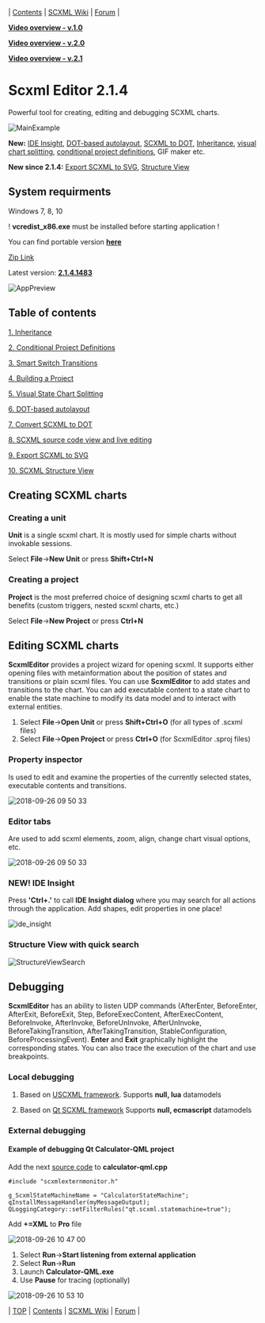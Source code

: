<a name="top-anchor"/>

| [Contents](#table-of-contents) | [SCXML Wiki](https://alexzhornyak.github.io/SCXML-tutorial/) | [Forum](https://github.com/alexzhornyak/ScxmlEditor-Tutorial/discussions) |

**[Video overview - v.1.0](https://youtu.be/tL-NICRwggY)**

**[Video overview - v.2.0](https://youtu.be/SryLDwxcCjA)**

**[Video overview - v.2.1](https://youtu.be/h2CXPBAK_XY)**

# Scxml Editor 2.1.4
Powerful tool for creating, editing and debugging SCXML charts.

![MainExample](Images/Inheritance_TV_example.gif)

**New:** [IDE Insight](#new-ide-insight), [DOT-based autolayout](Doc/DotBasedAutoLayout.md#dot-based-auto-layout), [SCXML to DOT](Doc/DotBasedAutoLayout.md#how-to-convert-scxml-to-dot), [Inheritance](Doc/Inheritance.md), [visual chart splitting](Doc/VisualStateChartSplitting.md), [conditional project definitions](Doc/ConditionalDefines.md), GIF maker etc.

**New since 2.1.4:** [Export SCXML to SVG](Doc/ExportScxmlToSVG.md), [Structure View](Doc/ScxmlStructureView.md)

## System requirments
Windows 7, 8, 10

! **vcredist_x86.exe** must be installed before starting application !

You can find portable version **[here](https://www.dropbox.com/sh/fjzm9ejdrtra1c0/AAB_ASgIPRFLX57x7rWPEv3Ta?dl=0)**

[Zip Link](https://www.dropbox.com/s/1sx8p8o1e4t55hj/ScxmlEditor.zip?dl=0)

Latest version: **[2.1.4.1483](https://www.dropbox.com/sh/fjzm9ejdrtra1c0/AAB_ASgIPRFLX57x7rWPEv3Ta?dl=0)**

![AppPreview](Images/ApplicationPreview.png)

## Table of contents
[1. Inheritance](Doc/Inheritance.md)

[2. Conditional Project Definitions](Doc/ConditionalDefines.md)

[3. Smart Switch Transitions](Doc/SmartSwitchTransitions.md)

[4. Building a Project](Doc/ProjectBuild.md)

[5. Visual State Chart Splitting](Doc/VisualStateChartSplitting.md)

[6. DOT-based autolayout](Doc/DotBasedAutoLayout.md#dot-based-auto-layout)

[7. Convert SCXML to DOT](Doc/DotBasedAutoLayout.md#how-to-convert-scxml-to-dot)

[8. SCXML source code view and live editing](Doc/LiveScxmlEdit.md)

[9. Export SCXML to SVG](Doc/ExportScxmlToSVG.md)

[10. SCXML Structure View](Doc/ScxmlStructureView.md)

## Creating SCXML charts

### Creating a unit
**Unit** is a single scxml chart. It is mostly used for simple charts without invokable sessions.

Select **File**->**New Unit** or press **Shift+Ctrl+N**

### Creating a project
**Project** is the most preferred choice of designing scxml charts to get all benefits (custom triggers, nested scxml charts, etc.)

Select **File**->**New Project** or press **Ctrl+N**

## Editing SCXML charts
**ScxmlEditor** provides a project wizard for opening scxml. It supports either opening files with metainformation about the position of states and transitions or plain scxml files. You can use **ScxmlEditor** to add states and transitions to the chart. You can add executable content to a state chart to enable the state machine to modify its data model and to interact with external entities.

1. Select **File**->**Open Unit** or press **Shift+Ctrl+O** (for all types of .scxml files)
2. Select **File**->**Open Project** or press **Ctrl+O** (for ScxmlEditor .sproj files)

### Property inspector
Is used to edit and examine the properties of the currently selected states, executable contents and transitions.

![2018-09-26 09 50 33](https://user-images.githubusercontent.com/18611095/46062582-eeb3e680-c172-11e8-993b-cedbc270894d.png)

### Editor tabs
Are used to add scxml elements, zoom, align, change chart visual options, etc.

![2018-09-26 09 50 33](https://user-images.githubusercontent.com/18611095/46062784-8c0f1a80-c173-11e8-8fca-8937b9b0b721.png)

### NEW! IDE Insight
Press **'Ctrl+.'** to call **IDE Insight dialog** where you may search for all actions through the application. Add shapes, edit properties in one place!

![ide_insight](Images/IDE_Insight_Demo.gif)

### Structure View with quick search
![StructureViewSearch](Images/StructureView_Search.png)

## Debugging
**ScxmlEditor** has an ability to listen UDP commands (AfterEnter, BeforeEnter, AfterExit, BeforeExit, Step, BeforeExecContent, AfterExecContent, BeforeInvoke, AfterInvoke, BeforeUnInvoke, AfterUnInvoke, BeforeTakingTransition, AfterTakingTransition, StableConfiguration, BeforeProcessingEvent). **Enter** and **Exit** graphically highlight the corresponding states. You can also trace the execution of the chart and use breakpoints.

### Local debugging

1. Based on [USCXML framework](https://github.com/tklab-tud/uscxml).
Supports **null, lua** datamodels

2. Based on [Qt SCXML framework](https://doc.qt.io/qt-5.9/qtscxml-index.html)
Supports **null, ecmascript** datamodels

### External debugging
#### Example of debugging Qt Calculator-QML project
Add the next [source code](Include/scxmlexternmonitor.h) to **calculator-qml.cpp**
```
#include "scxmlexternmonitor.h"

g_ScxmlStateMachineName = "CalculatorStateMachine";
qInstallMessageHandler(myMessageOutput);
QLoggingCategory::setFilterRules("qt.scxml.statemachine=true");
```
Add **+=XML** to **Pro** file

![2018-09-26 10 47 00](https://user-images.githubusercontent.com/18611095/46064985-9207fa00-c179-11e8-99e6-e8a8d1035ce8.png)

1. Select **Run**->**Start listening from external application**
2. Select **Run**->**Run**
3. Launch **Calculator-QML.exe**
4. Use **Pause** for tracing (optionally)

![2018-09-26 10 53 10](https://user-images.githubusercontent.com/18611095/46065349-87019980-c17a-11e8-979b-1ec93351e84e.png)

| [TOP](#top-anchor) | [Contents](#table-of-contents) | [SCXML Wiki](https://alexzhornyak.github.io/SCXML-tutorial/) | [Forum](https://github.com/alexzhornyak/ScxmlEditor-Tutorial/discussions) |